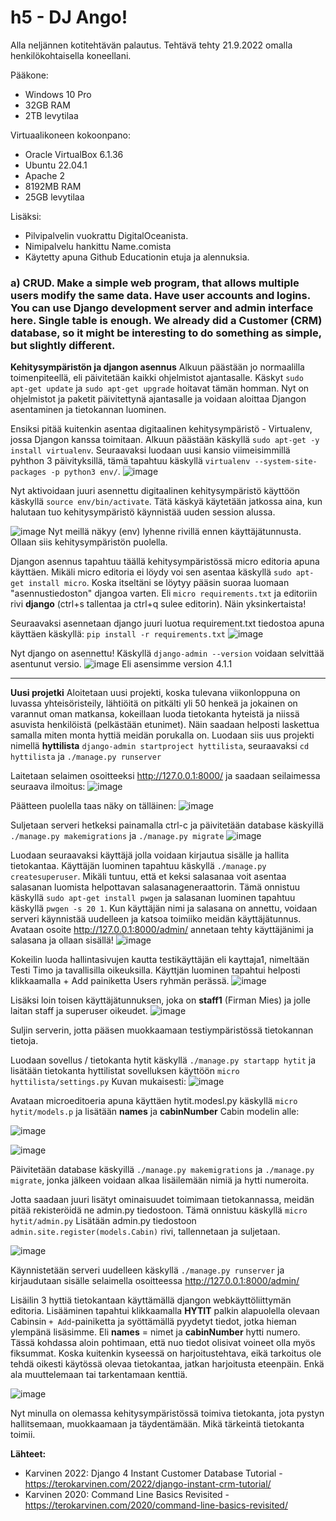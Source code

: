 # h5 - DJ Ango!

Alla neljännen kotitehtävän palautus. Tehtävä tehty 21.9.2022 omalla henkilökohtaisella koneellani.

Pääkone:

- Windows 10 Pro 
- 32GB RAM 
- 2TB levytilaa 

Virtuaalikoneen kokoonpano:

- Oracle VirtualBox 6.1.36 
- Ubuntu 22.04.1 
- Apache 2 
- 8192MB RAM 
- 25GB levytilaa

Lisäksi: 

- Pilvipalvelin vuokrattu DigitalOceanista. 
- Nimipalvelu hankittu Name.comista 
- Käytetty apuna Github Educationin etuja ja alennuksia. 


### a) CRUD. Make a simple web program, that allows multiple users modify the same data. Have user accounts and logins. You can use Django development server and admin interface here. Single table is enough. We already did a Customer (CRM) database, so it might be interesting to do something as simple, but slightly different. ####

**Kehitysympäristön ja djangon asennus**
Alkuun päästään jo normaalilla toimenpiteellä, eli päivitetään kaikki ohjelmistot ajantasalle. 
Käskyt `sudo apt-get update` ja `sudo apt-get upgrade` hoitavat tämän homman. Nyt on ohjelmistot ja paketit päivitettynä ajantasalle ja voidaan aloittaa Djangon asentaminen ja tietokannan luominen. 

Ensiksi pitää kuitenkin asentaa digitaalinen kehitysympäristö - Virtualenv, jossa Djangon kanssa toimitaan. Alkuun päästään käskyllä `sudo apt-get -y install virtualenv`. 
Seuraavaksi luodaan uusi kansio viimeisimmillä pyhthon 3 päivityksillä, tämä tapahtuu käskyllä `virtualenv --system-site-packages -p python3 env/`.
![image](https://user-images.githubusercontent.com/102689055/192516826-4d3a6733-6152-4b0a-989b-b1464d9ce50b.png)


Nyt aktivoidaan juuri asennettu digitaalinen kehitysympäristö käyttöön käskyllä `source env/bin/activate`. Tätä käskyä käytetään jatkossa aina, kun halutaan tuo kehitysympäristö käynnistää uuden session alussa. 

![image](https://user-images.githubusercontent.com/102689055/192516956-0a2b019e-2145-4baa-b959-96da7d8e5b2c.png)
Nyt meillä näkyy (env) lyhenne rivillä ennen käyttäjätunnusta. Ollaan siis kehitysympäristön puolella.  

Djangon asennus tapahtuu täällä kehitysympäristössä micro editoria apuna käyttäen. Mikäli micro editoria ei löydy voi sen asentaa käskyllä `sudo apt-get install micro`. Koska itseltäni se löytyy pääsin suoraa luomaan "asennustiedoston" djangoa varten. Eli `micro requirements.txt` ja editoriin rivi **django** (ctrl+s tallentaa ja ctrl+q sulee editorin). Näin yksinkertaista! 

Seuraavaksi asennetaan django juuri luotua requirement.txt tiedostoa apuna käyttäen käskyllä: `pip install -r requirements.txt`
![image](https://user-images.githubusercontent.com/102689055/192519781-e3b92cf5-cb20-4e42-b85b-2fed158d788a.png)

Nyt django on asennettu! 
Käskyllä `django-admin --version` voidaan selvittää asentunut versio. 
![image](https://user-images.githubusercontent.com/102689055/192525360-96648869-643e-410d-a107-f9e4497050a7.png)
Eli asensimme version 4.1.1 

-------------------------------------------------------------------------------------

**Uusi projetki**
Aloitetaan uusi projekti, koska tulevana viikonloppuna on luvassa yhteisöristeily, lähtiöitä on pitkälti yli 50 henkeä ja jokainen on varannut oman matkansa, kokeillaan luoda tietokanta hyteistä ja niissä asuvista henkilöistä (pelkästään etunimet). Näin saadaan helposti laskettua samalla miten monta hyttiä meidän porukalla on. Luodaan siis uus projekti nimellä **hyttilista** `django-admin startproject hyttilista`, seuraavaksi `cd hyttilista` ja `./manage.py runserver`

Laitetaan selaimen osoitteeksi http://127.0.0.1:8000/ ja saadaan seilaimessa seuraava ilmoitus:
![image](https://user-images.githubusercontent.com/102689055/192526861-43ebe535-7966-4672-9e13-f8293ea8d6b1.png)

Päätteen puolella taas näky on tälläinen: 
![image](https://user-images.githubusercontent.com/102689055/192526596-331fce5a-5bbb-461d-8797-fcb9873811ce.png)

Suljetaan serveri hetkeksi painamalla ctrl-c ja päivitetään database käskyillä `./manage.py makemigrations` ja `./manage.py migrate`
![image](https://user-images.githubusercontent.com/102689055/192528308-1f4501c9-ed70-4118-a480-ce7a5337a8a2.png)

Luodaan seuraavaksi käyttäjä jolla voidaan kirjautua sisälle ja hallita tietokantaa. Käyttäjän luominen tapahtuu käskyllä `./manage.py createsuperuser`.
Mikäli tuntuu, että et keksi salasanaa voit asentaa salasanan luomista helpottavan salasanageneraattorin. Tämä onnistuu käskyllä `sudo apt-get install pwgen` ja salasanan luominen tapahtuu käskyllä `pwgen -s 20 1`. Kun käyttäjän nimi ja salasana on annettu, voidaan serveri käynnistää uudelleen ja katsoa toimiiko meidän käyttäjätunnus. Avataan osoite http://127.0.0.1:8000/admin/ annetaan tehty käyttäjänimi ja salasana ja ollaan sisällä! 
![image](https://user-images.githubusercontent.com/102689055/192530525-83347221-db6b-4a90-9b04-dda6d591c0c0.png)

Kokeilin luoda hallintasivujen kautta testikäyttäjän eli kayttaja1, nimeltään Testi Timo ja tavallisilla oikeuksilla. Käyttjän luominen tapahtui helposti klikkaamalla + Add painiketta Users ryhmän perässä. 
![image](https://user-images.githubusercontent.com/102689055/192533307-cc15644c-2fbc-4d7d-b373-3d75fcc4ce42.png)

Lisäksi loin toisen käyttäjätunnuksen, joka on **staff1** (Firman Mies) ja jolle laitan staff ja superuser oikeudet. 
![image](https://user-images.githubusercontent.com/102689055/192534104-f148a99b-e51c-4bbf-95b6-8750d3f360ba.png)

Suljin serverin, jotta pääsen muokkaamaan testiympäristössä tietokannan tietoja. 

Luodaan sovellus / tietokanta hytit käskyllä `./manage.py startapp hytit` ja lisätään tietokanta hyttilistat sovelluksen käyttöön `micro hyttilista/settings.py`
Kuvan mukaisesti: 
![image](https://user-images.githubusercontent.com/102689055/192535613-9e28425f-cb9b-4772-a1fe-f805e6a9f600.png)

Avataan microeditoeria apuna käyttäen hytit.modesl.py käskyllä `micro hytit/models.p` ja lisätään **names** ja **cabinNumber** Cabin modelin alle: 

![image](https://user-images.githubusercontent.com/102689055/192543404-1ff8a784-9649-4e02-bd3d-3c733871d083.png)

![image](https://user-images.githubusercontent.com/102689055/192540585-1e9c1b55-8b8e-46dc-974a-e9504ed44e5b.png)

Päivitetään database käskyillä `./manage.py makemigrations` ja `./manage.py migrate`, jonka jälkeen voidaan alkaa lisäilemään nimiä ja hytti numeroita. 

Jotta saadaan juuri lisätyt ominaisuudet toimimaan tietokannassa, meidän pitää rekisteröidä ne admin.py tiedostoon. Tämä onnistuu käskyllä `micro hytit/admin.py`
Lisätään admin.py tiedostoon `admin.site.register(models.Cabin)` rivi, tallennetaan ja suljetaan. 

![image](https://user-images.githubusercontent.com/102689055/192802938-a67a8684-c04f-42c3-a8d8-c7e762c60cbc.png)


Käynnistetään serveri uudelleen käskyllä `./manage.py runserver` ja kirjaudutaan sisälle selaimella osoitteessa http://127.0.0.1:8000/admin/

Lisäilin 3 hyttiä tietokantaan käyttämällä djangon webkäyttöliittymän editoria. Lisääminen tapahtui klikkaamalla **HYTIT** palkin alapuolella olevaan Cabinsin `+ Add`-painiketta ja syöttämällä pyydetyt tiedot, jotka hieman ylempänä lisäsimme. Eli **names** = nimet ja **cabinNumber** hytti numero. Tässä kohdassa aloin pohtimaan, että nuo tiedot olisivat voineet olla myös fiksummat. Koska kuitenkin kyseessä on harjoitustehtava, eikä tarkoitus ole tehdä oikesti käytössä olevaa tietokantaa, jatkan harjoitusta eteenpäin. Enkä ala muuttelemaan tai tarkentamaan kenttiä. 

![image](https://user-images.githubusercontent.com/102689055/192546659-7f5d7262-b8e2-4ff1-9a06-ddd2ae9b4eb2.png)

Nyt minulla on olemassa kehitysympäristössä toimiva tietokanta, jota pystyn hallitsemaan, muokkaamaan ja täydentämään. Mikä tärkeintä tietokanta toimii. 

**Lähteet:**

- Karvinen 2022: Django 4 Instant Customer Database Tutorial - https://terokarvinen.com/2022/django-instant-crm-tutorial/
- Karvinen 2020: Command Line Basics Revisited - 
https://terokarvinen.com/2020/command-line-basics-revisited/
